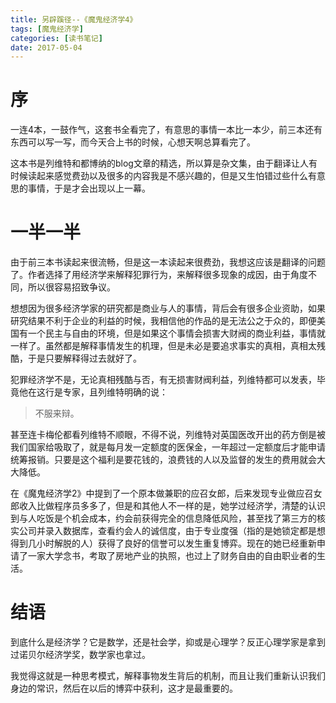 ```yaml
---
title: 另辟蹊径--《魔鬼经济学4》
tags: [魔鬼经济学]
categories: [读书笔记]
date: 2017-05-04
---
```


# 序
一连4本，一鼓作气，这套书全看完了，有意思的事情一本比一本少，前三本还有东西可以写一写，而今天合上书的时候，心想天啊总算看完了。

这本书是列维特和都博纳的blog文章的精选，所以算是杂文集，由于翻译让人有时候读起来感觉费劲以及很多的内容我是不感兴趣的，但是又生怕错过些什么有意思的事情，于是才会出现以上一幕。
<!-- more -->
# 一半一半
由于前三本书读起来很流畅，但是这一本读起来很费劲，我想这应该是翻译的问题了。作者选择了用经济学来解释犯罪行为，来解释很多现象的成因，由于角度不同，所以很容易招致争议。

想想因为很多经济学家的研究都是商业与人的事情，背后会有很多企业资助，如果研究结果不利于企业的利益的时候，我相信他的作品的是无法公之于众的，即便美国有一个民主与自由的环境，但是如果这个事情会损害大财阀的商业利益，事情就一样了。虽然都是解释事情发生的机理，但是未必是要追求事实的真相，真相太残酷，于是只要解释得过去就好了。

犯罪经济学不是，无论真相残酷与否，有无损害财阀利益，列维特都可以发表，毕竟他在这行是专家，且列维特明确的说：
>不服来辩。

甚至连卡梅伦都看列维特不顺眼，不得不说，列维特对英国医改开出的药方倒是被我们国家给吸取了，就是每月发一定额度的医保金，一年超过一定额度后才能申请统筹报销。只要是这个福利是要花钱的，浪费钱的人以及监督的发生的费用就会大大降低。

在《魔鬼经济学2》中提到了一个原本做兼职的应召女郎，后来发现专业做应召女郎收入比做程序员多多了，但是和其他人不一样的是，她学过经济学，清楚的认识到与人吃饭是个机会成本，约会前获得完全的信息降低风险，甚至找了第三方的核实公司并录入数据库，查看约会人的诚信度，由于专业度强（指的是她锁定都是想得到几小时解脱的人）获得了良好的信誉可以发生重复博弈。现在的她已经重新申请了一家大学念书，考取了房地产业的执照，也过上了财务自由的自由职业者的生活。

# 结语
到底什么是经济学？它是数学，还是社会学，抑或是心理学？反正心理学家是拿到过诺贝尔经济学奖，数学家也拿过。

我觉得这就是一种思考模式，解释事物发生背后的机制，而且让我们重新认识我们身边的常识，然后在以后的博弈中获利，这才是最重要的。
